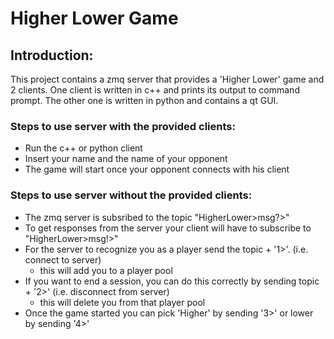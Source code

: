 # Higher Lower Game
## Introduction:
This project contains a zmq server that provides a 'Higher Lower' game and 2 clients.
One client is written in c++ and prints its output to command prompt. The other one is written in python and contains a qt GUI.
### Steps to use server with the provided clients:
- Run the c++ or python client
- Insert your name and the name of your opponent
- The game will start once your opponent connects with his client
### Steps to use server without the provided clients:
- The zmq server is subsribed to the topic "HigherLower>msg?>"
- To get responses from the server your client will have to subscribe to  "HigherLower>msg!>"
- For the server to recognize you as a player send the topic + '1>'. (i.e. connect to server)
  + this will add you to a player pool
- If you want to end a session, you can do this correctly by sending topic + '2>' (i.e. disconnect from server)
  + this will delete you from that player pool
- Once the game started you can pick 'Higher' by sending '3>' or lower by sending '4>' 
